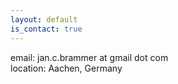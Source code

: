 ```yaml
---
layout: default
is_contact: true
---
```


email: jan.c.brammer at gmail dot com  
location: Aachen, Germany
